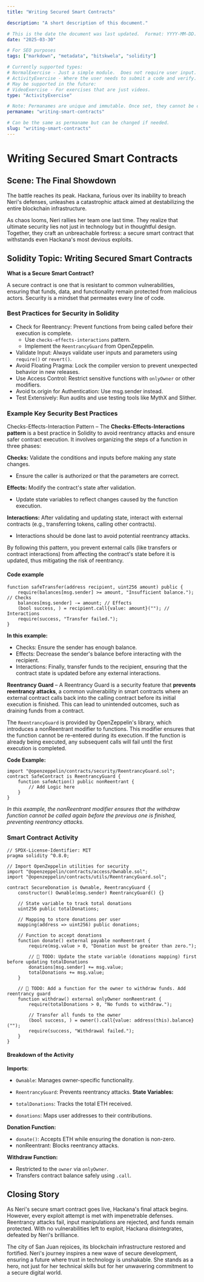 ```yaml
---
title: "Writing Secured Smart Contracts"

description: "A short description of this document."

# This is the date the document was last updated.  Format: YYYY-MM-DD.
date: "2025-03-30"

# For SEO purposes
tags: ["markdown", "metadata", "bitskwela", "solidity"]

# Currently supported types:
# NormalExercise - Just a simple module.  Does not require user input.
# ActivityExercise - Where the user needs to submit a code and verify.  As of now, no backend verification.
# May be supported in the future:
# VideoExercise - For exercises that are just videos.
type: "ActivityExercise"

# Note: Permanames are unique and immutable. Once set, they cannot be changed.  You may change the filename but not this.
permaname: "writing-smart-contracts"

# Can be the same as permaname but can be changed if needed.
slug: "writing-smart-contracts"
---
```


# Writing Secured Smart Contracts

## Scene: The Final Showdown

The battle reaches its peak. Hackana, furious over its inability to breach Neri's defenses, unleashes a catastrophic attack aimed at destabilizing the entire blockchain infrastructure.

As chaos looms, Neri rallies her team one last time. They realize that ultimate security lies not just in technology but in thoughtful design. Together, they craft an unbreachable fortress: a secure smart contract that withstands even Hackana's most devious exploits.

## Solidity Topic: Writing Secured Smart Contracts

**What is a Secure Smart Contract?**

A secure contract is one that is resistant to common vulnerabilities, ensuring that funds, data, and functionality remain protected from malicious actors. Security is a mindset that permeates every line of code.

### Best Practices for Security in Solidity

- Check for Reentrancy: Prevent functions from being called before their execution is complete.
  - Use `checks-effects-interactions` pattern.
  - Implement the `ReentrancyGuard` from OpenZeppelin.
- Validate Input: Always validate user inputs and parameters using `require()` or `revert()`.
- Avoid Floating Pragma: Lock the compiler version to prevent unexpected behavior in new releases.
- Use Access Control: Restrict sensitive functions with `onlyOwner` or other modifiers.
- Avoid tx.origin for Authentication: Use msg.sender instead.
- Test Extensively: Run audits and use testing tools like MythX and Slither.

### Example Key Security Best Practices

Checks-Effects-Interaction Pattern – The **Checks-Effects-Interactions pattern** is a best practice in Solidity to avoid reentrancy attacks and ensure safer contract execution. It involves organizing the steps of a function in three phases:

**Checks:** Validate the conditions and inputs before making any state changes.

- Ensure the caller is authorized or that the parameters are correct.

**Effects:** Modify the contract's state after validation.

- Update state variables to reflect changes caused by the function execution.

**Interactions:** After validating and updating state, interact with external contracts (e.g., transferring tokens, calling other contracts).

- Interactions should be done last to avoid potential reentrancy attacks.

By following this pattern, you prevent external calls (like transfers or contract interactions) from affecting the contract's state before it is updated, thus mitigating the risk of reentrancy.

#### Code example

```solidity
function safeTransfer(address recipient, uint256 amount) public {
    require(balances[msg.sender] >= amount, "Insufficient balance."); // Checks
    balances[msg.sender] -= amount; // Effects
    (bool success, ) = recipient.call{value: amount}(""); // Interactions
    require(success, "Transfer failed.");
}
```

**In this example:**

- Checks: Ensure the sender has enough balance.
- Effects: Decrease the sender's balance before interacting with the recipient.
- Interactions: Finally, transfer funds to the recipient, ensuring that the contract state is updated before any external interactions.

**Reentrancy Guard** – A Reentrancy Guard is a security feature that **prevents reentrancy attacks**, a common vulnerability in smart contracts where an external contract calls back into the calling contract before its initial execution is finished. This can lead to unintended outcomes, such as draining funds from a contract.

The `ReentrancyGuard` is provided by OpenZeppelin's library, which introduces a nonReentrant modifier to functions. This modifier ensures that the function cannot be re-entered during its execution. If the function is already being executed, any subsequent calls will fail until the first execution is completed.

**Code Example:**

```solidity
import "@openzeppelin/contracts/security/ReentrancyGuard.sol";
contract SafeContract is ReentrancyGuard {
    function safeAction() public nonReentrant {
        // Add Logic here
    }
}
```

_In this example, the nonReentrant modifier ensures that the withdraw function cannot be called again before the previous one is finished, preventing reentrancy attacks._

### Smart Contract Activity

```solidity
// SPDX-License-Identifier: MIT
pragma solidity ^0.8.0;

// Import OpenZeppelin utilities for security
import "@openzeppelin/contracts/access/Ownable.sol";
import "@openzeppelin/contracts/utils/ReentrancyGuard.sol";

contract SecureDonation is Ownable, ReentrancyGuard {
    constructor() Ownable(msg.sender) ReentrancyGuard() {}

    // State variable to track total donations
    uint256 public totalDonations;

    // Mapping to store donations per user
    mapping(address => uint256) public donations;

    // Function to accept donations
    function donate() external payable nonReentrant {
        require(msg.value > 0, "Donation must be greater than zero.");

        // 🚩 TODO: Update the state variable (donations mapping) first before updating totalDonations
        donations[msg.sender] += msg.value;
        totalDonations += msg.value;
    }

    // 🚩 TODO: Add a function for the owner to withdraw funds. Add reentrancy guard
    function withdraw() external onlyOwner nonReentrant {
        require(totalDonations > 0, "No funds to withdraw.");

        // Transfer all funds to the owner
        (bool success, ) = owner().call{value: address(this).balance}("");
        require(success, "Withdrawal failed.");
    }
}
```

#### Breakdown of the Activity

**Imports**:

- `Ownable`: Manages owner-specific functionality.
- `ReentrancyGuard`: Prevents reentrancy attacks.
  **State Variables:**

- `totalDonations`: Tracks the total ETH received.
- `donations`: Maps user addresses to their contributions.

**Donation Function:**

- `donate()`: Accepts ETH while ensuring the donation is non-zero.
- nonReentrant: Blocks reentrancy attacks.

**Withdraw Function:**

- Restricted to the `owner` via `onlyOwner`.
- Transfers contract balance safely using `.call`.

## Closing Story

As Neri's secure smart contract goes live, Hackana's final attack begins. However, every exploit attempt is met with impenetrable defenses. Reentrancy attacks fail, input manipulations are rejected, and funds remain protected. With no vulnerabilities left to exploit, Hackana disintegrates, defeated by Neri's brilliance.

The city of San Juan rejoices, its blockchain infrastructure restored and fortified. Neri's journey inspires a new wave of secure development, ensuring a future where trust in technology is unshakable. She stands as a hero, not just for her technical skills but for her unwavering commitment to a secure digital world.
